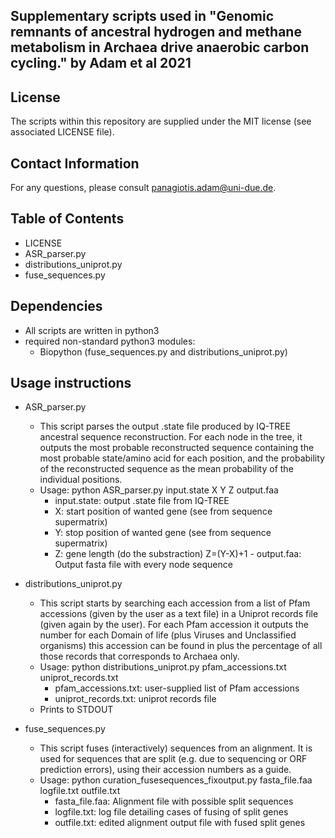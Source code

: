 ## Supplementary scripts used in "Genomic remnants of ancestral hydrogen and methane metabolism in Archaea drive anaerobic carbon cycling." by Adam et al 2021

## License

The scripts within this repository are supplied under the MIT license (see associated LICENSE file).

## Contact Information

For any questions, please consult panagiotis.adam@uni-due.de.

## Table of Contents

- LICENSE
- ASR_parser.py
- distributions_uniprot.py
- fuse_sequences.py

## Dependencies

- All scripts are written in python3
- required non-standard python3 modules: 
	- Biopython (fuse_sequences.py and distributions_uniprot.py)

## Usage instructions

- ASR_parser.py
	- This script parses the output .state file produced by IQ-TREE ancestral sequence reconstruction. For each node in the tree, it outputs the most probable reconstructed sequence containing the most probable state/amino acid for each position, and the probability of the reconstructed sequence as the mean probability of the individual positions.
	- Usage: python ASR_parser.py input.state X Y Z output.faa
		- input.state: output .state file from IQ-TREE
		- X: start position of wanted gene (see from sequence supermatrix)  
		- Y: stop position of wanted gene (see from sequence supermatrix)
		- Z: gene length (do the substraction) Z=(Y-X)+1
                - output.faa: Output fasta file with every node sequence

- distributions_uniprot.py
	- This script starts by searching each accession from a list of Pfam accessions (given by the user as a text file) in a Uniprot records file (given again by the user). For each Pfam accession it outputs the number for each Domain of life (plus Viruses and Unclassified organisms) this accession can be found in plus the percentage of all those records that corresponds to Archaea only.
	- Usage: python distributions_uniprot.py pfam_accessions.txt uniprot_records.txt
		- pfam_accessions.txt: user-supplied list of Pfam accessions
		- uniprot_records.txt: uniprot records file 
	- Prints to STDOUT

- fuse_sequences.py
	- This script fuses (interactively) sequences from an alignment. It is used for sequences that are split (e.g. due to sequencing or ORF prediction errors), using their accession numbers as a guide.
	- Usage: python curation_fusesequences_fixoutput.py fasta_file.faa logfile.txt outfile.txt
		- fasta_file.faa: Alignment file with possible split sequences 
		- logfile.txt: log file detailing cases of fusing of split genes
		- outfile.txt: edited alignment output file with fused split genes

